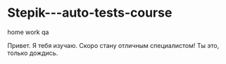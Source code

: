 # Stepik---auto-tests-course
home work qa

Привет. Я тебя изучаю. Скоро стану отличным специалистом! Ты это, только дождись.